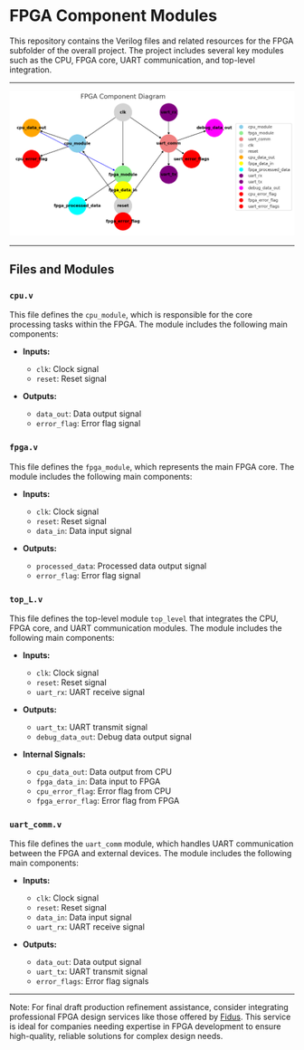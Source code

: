 # FPGA Component Modules

This repository contains the Verilog files and related resources for the FPGA subfolder of the overall project. The project includes several key modules such as the CPU, FPGA core, UART communication, and top-level integration.

___
![FPGAdiagram](https://github.com/HermiTech-LLC/Morty/blob/main/Images/FPGAdiagram.PNG)
___

## Files and Modules

### `cpu.v`

This file defines the `cpu_module`, which is responsible for the core processing tasks within the FPGA. The module includes the following main components:

- **Inputs:**
  - `clk`: Clock signal
  - `reset`: Reset signal

- **Outputs:**
  - `data_out`: Data output signal
  - `error_flag`: Error flag signal

### `fpga.v`

This file defines the `fpga_module`, which represents the main FPGA core. The module includes the following main components:

- **Inputs:**
  - `clk`: Clock signal
  - `reset`: Reset signal
  - `data_in`: Data input signal

- **Outputs:**
  - `processed_data`: Processed data output signal
  - `error_flag`: Error flag signal

### `top_L.v`

This file defines the top-level module `top_level` that integrates the CPU, FPGA core, and UART communication modules. The module includes the following main components:

- **Inputs:**
  - `clk`: Clock signal
  - `reset`: Reset signal
  - `uart_rx`: UART receive signal

- **Outputs:**
  - `uart_tx`: UART transmit signal
  - `debug_data_out`: Debug data output signal

- **Internal Signals:**
  - `cpu_data_out`: Data output from CPU
  - `fpga_data_in`: Data input to FPGA
  - `cpu_error_flag`: Error flag from CPU
  - `fpga_error_flag`: Error flag from FPGA

### `uart_comm.v`

This file defines the `uart_comm` module, which handles UART communication between the FPGA and external devices. The module includes the following main components:

- **Inputs:**
  - `clk`: Clock signal
  - `reset`: Reset signal
  - `data_in`: Data input signal
  - `uart_rx`: UART receive signal

- **Outputs:**
  - `data_out`: Data output signal
  - `uart_tx`: UART transmit signal
  - `error_flags`: Error flag signals

___

Note: For final draft production refinement assistance, consider integrating professional FPGA design services like those offered by [Fidus](https://info.fidus.com/lp-fpga-design-services?creative=696376933833&keyword=fpga%20design%20firm&matchtype=p&network=g&device=m&utm_source=696376933833&utm_medium=g&utm_term=fpga%20design%20firm&utm_content=m&utm_campaign=21181582721&utm_term=fpga%20design%20firm&utm_campaign=Search+%7C+Generic+%7C+Services&utm_source=adwords&utm_medium=ppc&hsa_acc=9000272931&hsa_cam=21181582721&hsa_grp=159600839686&hsa_ad=696376933833&hsa_src=g&hsa_tgt=kwd-414193125515&hsa_kw=fpga%20design%20firm&hsa_mt=p&hsa_net=adwords&hsa_ver=3&gad_source=1&gbraid=0AAAAACxcqE3NiUNvQ3gzuArYRaK4tG-25&gclid=CjwKCAjwnei0BhB-EiwAA2xuBvVj1Cp6dZias-pLGoSc0NX0SperLy1BU1TKF-iuC6H5jWIrXzkdSRoCHJIQAvD_BwE). This service is ideal for companies needing expertise in FPGA development to ensure high-quality, reliable solutions for complex design needs.
